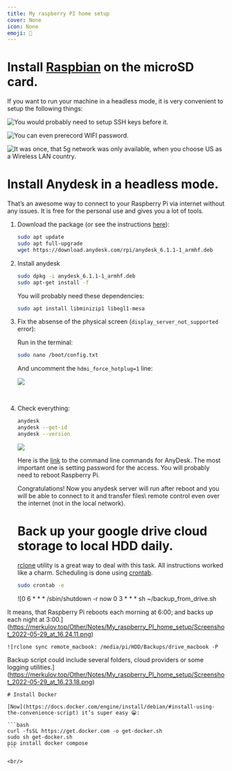 ```yaml
---
title: My raspberry PI home setup
cover: None
icon: None
emoji: 🍓
---
```


# Install [Raspbian](https://www.raspberrypi.com/software/) on the microSD card.

If you want to run your machine in a headless mode, it is very convenient to setup the following things: 

![You would probably need to setup SSH keys before it.](https://merkulov.top/Other/Notes/My_raspberry_PI_home_setup/Screenshot_2022-05-29_at_13.05.24.png)

![You can even prerecord WIFI password.](https://merkulov.top/Other/Notes/My_raspberry_PI_home_setup/Screenshot_2022-05-29_at_13.05.35.png)

![It was once, that 5g network was only available, when you choose US as a Wireless LAN country.](https://merkulov.top/Other/Notes/My_raspberry_PI_home_setup/Screenshot_2022-05-29_at_13.05.45.png)

# Install Anydesk in a headless mode.

That’s an awesome way to connect to your Raspberry Pi via internet without any issues. It is free for the personal use and gives you a lot of tools.

1. Download the package (or see the instructions [here](http://deb.anydesk.com/howto.html)):

	```bash
	sudo apt update
	sudo apt full-upgrade
	wget https://download.anydesk.com/rpi/anydesk_6.1.1-1_armhf.deb
	```

1. Install anydesk

	```bash
	sudo dpkg -i anydesk_6.1.1-1_armhf.deb
	sudo apt-get install -f
	```

	You will probably need these dependencies:

	```bash
	sudo apt install libminizip1 libegl1-mesa
	```

1. Fix the absense of the physical screen (`display_server_not_supported` error):

	Run in the terminal:

	```bash
	sudo nano /boot/config.txt
	```

	And uncomment the `hdmi_force_hotplug=1` line:

	![](https://merkulov.top/Other/Notes/My_raspberry_PI_home_setup/Screenshot_2022-05-29_at_14.22.36.png)

	<br/>

1. Check everything:

	```bash
	anydesk
	anydesk --get-id
	anydesk --version
	```

	![](https://merkulov.top/Other/Notes/My_raspberry_PI_home_setup/Screenshot_2022-05-29_at_14.45.33.png)

	Here is the [link](https://support.anydesk.com/knowledge/command-line-interface-for-linux#installation-commands) to the command line commands for AnyDesk. The most important one is setting password for the access. You will probably need to reboot Raspberry Pi.

	Congratulations! Now you anydesk server will run after reboot and you will be able to connect to it and transfer files\ remote control even over the internet (not in the local network).

	# Back up your google drive cloud storage to local HDD daily.

	[rclone](https://rclone.org/drive/) utility is a great way to deal with this task. All instructions worked like a charm. Scheduling is done using [crontab](https://crontab.guru).

	```bash
	sudo crontab -e
	```

	![0 6 * * * /sbin/shutdown -r now
0 3 * * * sh ~/backup_from_drive.sh

It means, that Raspberry Pi reboots each morning at 6:00; and backs up each night at 3:00.](https://merkulov.top/Other/Notes/My_raspberry_PI_home_setup/Screenshot_2022-05-29_at_16.24.11.png)

	![rclone sync remote_macbook: /media/pi/HDD/Backups/drive_macbook -P

Backup script could include several folders, cloud providers or some logging utilities.](https://merkulov.top/Other/Notes/My_raspberry_PI_home_setup/Screenshot_2022-05-29_at_16.23.18.png)

	# Install Docker

	[Now](https://docs.docker.com/engine/install/debian/#install-using-the-convenience-script) it’s super easy 😀:

	```bash
	curl -fsSL https://get.docker.com -o get-docker.sh
	sudo sh get-docker.sh
	pip install docker compose
	```

	<br/>
